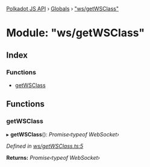 [Polkadot JS API](../README.md) › [Globals](../globals.md) › ["ws/getWSClass"](_ws_getwsclass_.md)

# Module: "ws/getWSClass"

## Index

### Functions

* [getWSClass](_ws_getwsclass_.md#getwsclass)

## Functions

###  getWSClass

▸ **getWSClass**(): *Promise‹typeof WebSocket›*

*Defined in [ws/getWSClass.ts:5](https://github.com/polkadot-js/api/blob/3715df2f5b/packages/rpc-provider/src/ws/getWSClass.ts#L5)*

**Returns:** *Promise‹typeof WebSocket›*
